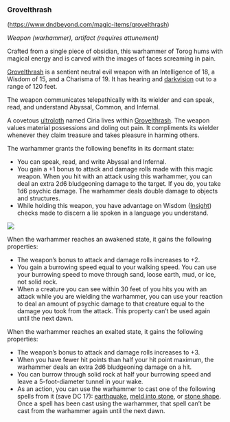 ### Grovelthrash
(https://www.dndbeyond.com/magic-items/grovelthrash)

_Weapon (warhammer), artifact (requires attunement)_

Crafted from a single piece of obsidian, this warhammer of Torog hums with magical energy and is carved with the images of faces screaming in pain.

[Grovelthrash](https://www.dndbeyond.com/magic-items/grovelthrash) is a sentient neutral evil weapon with an Intelligence of 18, a Wisdom of 15, and a Charisma of 19. It has hearing and [darkvision](https://www.dndbeyond.com/compendium/rules/basic-rules/monsters#Darkvision) out to a range of 120 feet.

The weapon communicates telepathically with its wielder and can speak, read, and understand Abyssal, Common, and Infernal.

A covetous [ultroloth](https://www.dndbeyond.com/monsters/ultroloth) named Ciria lives within [Grovelthrash](https://www.dndbeyond.com/magic-items/grovelthrash). The weapon values material possessions and doling out pain. It compliments its wielder whenever they claim treasure and takes pleasure in harming others.

The warhammer grants the following benefits in its dormant state:

-   You can speak, read, and write Abyssal and Infernal.
-   You gain a +1 bonus to attack and damage rolls made with this magic weapon. When you hit with an attack using this warhammer, you can deal an extra 2d6 bludgeoning damage to the target. If you do, you take 1d6 psychic damage. The warhammer deals double damage to objects and structures.
-   While holding this weapon, you have advantage on Wisdom ([Insight](https://www.dndbeyond.com/compendium/rules/basic-rules/using-ability-scores#Insight)) checks made to discern a lie spoken in a language you understand.

[![](https://media.dndbeyond.com/compendium-images/egtw/yDOyqyOocErRgYJK/06-14.png)](https://media.dndbeyond.com/compendium-images/egtw/yDOyqyOocErRgYJK/06-14.png)

When the warhammer reaches an awakened state, it gains the following properties:

-   The weapon’s bonus to attack and damage rolls increases to +2.
-   You gain a burrowing speed equal to your walking speed. You can use your burrowing speed to move through sand, loose earth, mud, or ice, not solid rock.
-   When a creature you can see within 30 feet of you hits you with an attack while you are wielding the warhammer, you can use your reaction to deal an amount of psychic damage to that creature equal to the damage you took from the attack. This property can’t be used again until the next dawn.

When the warhammer reaches an exalted state, it gains the following properties:

-   The weapon’s bonus to attack and damage rolls increases to +3.
-   When you have fewer hit points than half your hit point maximum, the warhammer deals an extra 2d6 bludgeoning damage on a hit.
-   You can burrow through solid rock at half your burrowing speed and leave a 5-foot-diameter tunnel in your wake.
-   As an action, you can use the warhammer to cast one of the following spells from it (save DC 17): [earthquake](https://www.dndbeyond.com/spells/earthquake), [meld into stone](https://www.dndbeyond.com/spells/meld-into-stone), or [stone shape](https://www.dndbeyond.com/spells/stone-shape). Once a spell has been cast using the warhammer, that spell can’t be cast from the warhammer again until the next dawn.